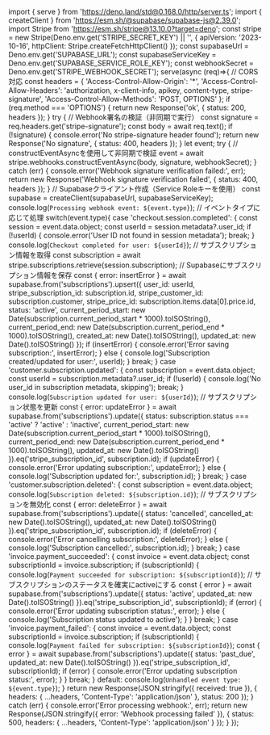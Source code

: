import { serve } from 'https://deno.land/std@0.168.0/http/server.ts';
import { createClient } from 'https://esm.sh/@supabase/supabase-js@2.39.0';
import Stripe from 'https://esm.sh/stripe@13.10.0?target=deno';
const stripe = new Stripe(Deno.env.get('STRIPE_SECRET_KEY') || '', {
  apiVersion: '2023-10-16',
  httpClient: Stripe.createFetchHttpClient()
});
const supabaseUrl = Deno.env.get('SUPABASE_URL');
const supabaseServiceKey = Deno.env.get('SUPABASE_SERVICE_ROLE_KEY');
const webhookSecret = Deno.env.get('STRIPE_WEBHOOK_SECRET');
serve(async (req)=>{
  // CORS対応
  const headers = {
    'Access-Control-Allow-Origin': '*',
    'Access-Control-Allow-Headers': 'authorization, x-client-info, apikey, content-type, stripe-signature',
    'Access-Control-Allow-Methods': 'POST, OPTIONS'
  };
  if (req.method === 'OPTIONS') {
    return new Response('ok', {
      status: 200,
      headers
    });
  }
  try {
    // Webhook署名の検証（非同期で実行）
    const signature = req.headers.get('stripe-signature');
    const body = await req.text();
    if (!signature) {
      console.error('No stripe-signature header found');
      return new Response('No signature', {
        status: 400,
        headers
      });
    }
    let event;
    try {
      // constructEventAsyncを使用して非同期で検証
      event = await stripe.webhooks.constructEventAsync(body, signature, webhookSecret);
    } catch (err) {
      console.error('Webhook signature verification failed:', err);
      return new Response('Webhook signature verification failed', {
        status: 400,
        headers
      });
    }
    // Supabaseクライアント作成（Service Roleキーを使用）
    const supabase = createClient(supabaseUrl, supabaseServiceKey);
    console.log(`Processing webhook event: ${event.type}`);
    // イベントタイプに応じて処理
    switch(event.type){
      case 'checkout.session.completed':
        {
          const session = event.data.object;
          const userId = session.metadata?.user_id;
          if (!userId) {
            console.error('User ID not found in session metadata');
            break;
          }
          console.log(`Checkout completed for user: ${userId}`);
          // サブスクリプション情報を取得
          const subscription = await stripe.subscriptions.retrieve(session.subscription);
          // Supabaseにサブスクリプション情報を保存
          const { error: insertError } = await supabase.from('subscriptions').upsert({
            user_id: userId,
            stripe_subscription_id: subscription.id,
            stripe_customer_id: subscription.customer,
            stripe_price_id: subscription.items.data[0].price.id,
            status: 'active',
            current_period_start: new Date(subscription.current_period_start * 1000).toISOString(),
            current_period_end: new Date(subscription.current_period_end * 1000).toISOString(),
            created_at: new Date().toISOString(),
            updated_at: new Date().toISOString()
          });
          if (insertError) {
            console.error('Error saving subscription:', insertError);
          } else {
            console.log('Subscription created/updated for user:', userId);
          }
          break;
        }
      case 'customer.subscription.updated':
        {
          const subscription = event.data.object;
          const userId = subscription.metadata?.user_id;
          if (!userId) {
            console.log('No user_id in subscription metadata, skipping');
            break;
          }
          console.log(`Subscription updated for user: ${userId}`);
          // サブスクリプション状態を更新
          const { error: updateError } = await supabase.from('subscriptions').update({
            status: subscription.status === 'active' ? 'active' : 'inactive',
            current_period_start: new Date(subscription.current_period_start * 1000).toISOString(),
            current_period_end: new Date(subscription.current_period_end * 1000).toISOString(),
            updated_at: new Date().toISOString()
          }).eq('stripe_subscription_id', subscription.id);
          if (updateError) {
            console.error('Error updating subscription:', updateError);
          } else {
            console.log('Subscription updated for:', subscription.id);
          }
          break;
        }
      case 'customer.subscription.deleted':
        {
          const subscription = event.data.object;
          console.log(`Subscription deleted: ${subscription.id}`);
          // サブスクリプションを無効化
          const { error: deleteError } = await supabase.from('subscriptions').update({
            status: 'cancelled',
            cancelled_at: new Date().toISOString(),
            updated_at: new Date().toISOString()
          }).eq('stripe_subscription_id', subscription.id);
          if (deleteError) {
            console.error('Error cancelling subscription:', deleteError);
          } else {
            console.log('Subscription cancelled:', subscription.id);
          }
          break;
        }
      case 'invoice.payment_succeeded':
        {
          const invoice = event.data.object;
          const subscriptionId = invoice.subscription;
          if (subscriptionId) {
            console.log(`Payment succeeded for subscription: ${subscriptionId}`);
            // サブスクリプションのステータスを確実にactiveにする
            const { error } = await supabase.from('subscriptions').update({
              status: 'active',
              updated_at: new Date().toISOString()
            }).eq('stripe_subscription_id', subscriptionId);
            if (error) {
              console.error('Error updating subscription status:', error);
            } else {
              console.log('Subscription status updated to active');
            }
          }
          break;
        }
      case 'invoice.payment_failed':
        {
          const invoice = event.data.object;
          const subscriptionId = invoice.subscription;
          if (subscriptionId) {
            console.log(`Payment failed for subscription: ${subscriptionId}`);
            const { error } = await supabase.from('subscriptions').update({
              status: 'past_due',
              updated_at: new Date().toISOString()
            }).eq('stripe_subscription_id', subscriptionId);
            if (error) {
              console.error('Error updating subscription status:', error);
            }
          }
          break;
        }
      default:
        console.log(`Unhandled event type: ${event.type}`);
    }
    return new Response(JSON.stringify({
      received: true
    }), {
      headers: {
        ...headers,
        'Content-Type': 'application/json'
      },
      status: 200
    });
  } catch (err) {
    console.error('Error processing webhook:', err);
    return new Response(JSON.stringify({
      error: 'Webhook processing failed'
    }), {
      status: 500,
      headers: {
        ...headers,
        'Content-Type': 'application/json'
      }
    });
  }
});
